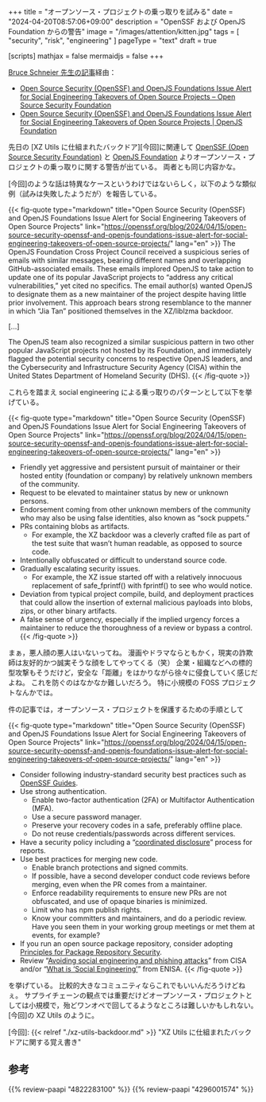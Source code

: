 +++
title = "オープンソース・プロジェクトの乗っ取りを試みる"
date =  "2024-04-20T08:57:06+09:00"
description = "OpenSSF および OpenJS Foundation からの警告"
image = "/images/attention/kitten.jpg"
tags = [ "security", "risk", "engineering" ]
pageType = "text"
draft = true

[scripts]
  mathjax = false
  mermaidjs = false
+++

[Bruce Schneier 先生の記事](https://www.schneier.com/blog/archives/2024/04/other-attempts-to-take-over-open-source-projects.html "Other Attempts to Take Over Open Source Projects - Schneier on Security")経由：

- [Open Source Security (OpenSSF) and OpenJS Foundations Issue Alert for Social Engineering Takeovers of Open Source Projects – Open Source Security Foundation](https://openssf.org/blog/2024/04/15/open-source-security-openssf-and-openjs-foundations-issue-alert-for-social-engineering-takeovers-of-open-source-projects/)
- [Open Source Security (OpenSSF) and OpenJS Foundations Issue Alert for Social Engineering Takeovers of Open Source Projects | OpenJS Foundation](https://openjsf.org/blog/openssf-openjs-alert-social-engineering-takeovers)

先日の [XZ Utils に仕組まれたバックドア][今回]に関連して [OpenSSF (Open Source Security Foundation)][OpenSSF] と [OpenJS Foundation][OpenJS] よりオープンソース・プロジェクトの乗っ取りに関する警告が出ている。
両者とも同じ内容かな。

[今回]のような話は特異なケースというわけではないらしく，以下のような類似例（試みは失敗したようだが）を報告している。

{{< fig-quote type="markdown" title="Open Source Security (OpenSSF) and OpenJS Foundations Issue Alert for Social Engineering Takeovers of Open Source Projects" link="https://openssf.org/blog/2024/04/15/open-source-security-openssf-and-openjs-foundations-issue-alert-for-social-engineering-takeovers-of-open-source-projects/" lang="en" >}}
The OpenJS Foundation Cross Project Council received a suspicious series of emails with similar messages, bearing different names and overlapping GitHub-associated emails. These emails implored OpenJS to take action to update one of its popular JavaScript projects to “address any critical vulnerabilities,” yet cited no specifics. The email author(s) wanted OpenJS to designate them as a new maintainer of the project despite having little prior involvement. This approach bears strong resemblance to the manner in which “Jia Tan” positioned themselves in the XZ/liblzma backdoor.

[...]

The OpenJS team also recognized a similar suspicious pattern in two other popular JavaScript projects not hosted by its Foundation, and immediately flagged the potential security concerns to respective OpenJS leaders, and the Cybersecurity and Infrastructure Security Agency (CISA) within the United States Department of Homeland Security (DHS).
{{< /fig-quote >}}

これらを踏まえ social engineering による乗っ取りのパターンとして以下を挙げている。

{{< fig-quote type="markdown" title="Open Source Security (OpenSSF) and OpenJS Foundations Issue Alert for Social Engineering Takeovers of Open Source Projects" link="https://openssf.org/blog/2024/04/15/open-source-security-openssf-and-openjs-foundations-issue-alert-for-social-engineering-takeovers-of-open-source-projects/" lang="en" >}}
- Friendly yet aggressive and persistent pursuit of maintainer or their hosted entity (foundation or company) by relatively unknown members of the community.
- Request to be elevated to maintainer status by new or unknown persons.
- Endorsement coming from other unknown members of the community who may also be using false identities, also known as “sock puppets.”
- PRs containing blobs as artifacts.
  - For example, the XZ backdoor was a cleverly crafted file as part of the test suite that wasn’t human readable, as opposed to source code.
- Intentionally obfuscated or difficult to understand source code.
- Gradually escalating security issues.
  - For example, the XZ issue started off with a relatively innocuous replacement of safe_fprintf() with fprintf() to see who would notice.
- Deviation from typical project compile, build, and deployment practices that could allow the insertion of external malicious payloads into blobs, zips, or other binary artifacts.
- A false sense of urgency, especially if the implied urgency forces a maintainer to reduce the thoroughness of a review or bypass a control.
{{< /fig-quote >}}

まぁ，悪人顔の悪人はいないってね。
漫画やドラマならともかく，現実の詐欺師は友好的かつ誠実そうな顔をしてやってくる（笑） 企業・組織などへの標的型攻撃もそうだけど，安全な「距離」をはかりながら徐々に侵食していく感じだよね。
これを防ぐのはなかなか難しいだろう。
特に小規模の FOSS プロジェクトなんかでは。

件の記事では，オープンソース・プロジェクトを保護するための手順として

{{< fig-quote type="markdown" title="Open Source Security (OpenSSF) and OpenJS Foundations Issue Alert for Social Engineering Takeovers of Open Source Projects" link="https://openssf.org/blog/2024/04/15/open-source-security-openssf-and-openjs-foundations-issue-alert-for-social-engineering-takeovers-of-open-source-projects/" lang="en" >}}
- Consider following industry-standard security best practices such as [OpenSSF Guides](https://openssf.org/resources/guides/).
- Use strong authentication.
  - Enable two-factor authentication (2FA) or Multifactor Authentication (MFA).
  - Use a secure password manager.
  - Preserve your recovery codes in a safe, preferably offline place.
  - Do not reuse credentials/passwords across different services.
- Have a security policy including a “[coordinated disclosure](https://github.com/ossf/oss-vulnerability-guide)” process for reports.
- Use best practices for merging new code.
  - Enable branch protections and signed commits.
  - If possible, have a second developer conduct code reviews before merging, even when the PR comes from a maintainer.
  - Enforce readability requirements to ensure new PRs are not obfuscated, and use of opaque binaries is minimized.
  - Limit who has npm publish rights.
  - Know your committers and maintainers, and do a periodic review. Have you seen them in your working group meetings or met them at events, for example?
- If you run an open source package repository, consider adopting [Principles for Package Repository Security](https://repos.openssf.org/principles-for-package-repository-security).
- Review “[Avoiding social engineering and phishing attacks](https://www.cisa.gov/news-events/news/avoiding-social-engineering-and-phishing-attacks)” from CISA and/or “[What is ‘Social Engineering’](https://www.enisa.europa.eu/topics/incident-response/glossary/what-is-social-engineering)” from ENISA.
{{< /fig-quote >}}

を挙げている。
比較的大きなコミュニティならこれでもいいんだろうけどねぇ。
サプライチェーンの観点では重要だけどオープンソース・プロジェクトとしては小規模で，殆どワンオペで回してるようなところは難しいかもしれない。
[今回]の XZ Utils のように。

[OpenSSF]: https://openssf.org/ "Open Source Security Foundation – Linux Foundation Projects"
[OpenJS]: https://openjsf.org/ "A safe and modern home for JavaScript technologies | OpenJS Foundation"
[今回]: {{< relref "./xz-utils-backdoor.md" >}} "XZ Utils に仕組まれたバックドアに関する覚え書き"

## 参考

{{% review-paapi "4822283100" %}} <!-- セキュリティはなぜやぶられたのか -->
{{% review-paapi "4296001574" %}} <!-- ハッキング思考 -->
